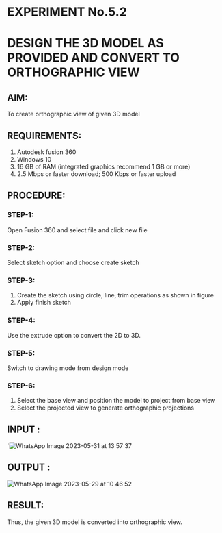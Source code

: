 # EXPERIMENT No.5.2
# DESIGN THE 3D MODEL AS PROVIDED AND CONVERT TO ORTHOGRAPHIC VIEW

## AIM: 
To create orthographic view of given 3D model

## REQUIREMENTS: 
1. Autodesk fusion 360
2. Windows 10
3. 16 GB of RAM (integrated graphics recommend 1 GB or more)
4. 2.5 Mbps or faster download; 500 Kbps or faster upload 

## PROCEDURE:

### STEP-1:
Open Fusion 360 and select file and click new file

### STEP-2:
Select sketch option and choose create sketch

### STEP-3: 
1. Create the sketch using circle, line, trim operations as shown in figure
2. Apply finish sketch 

### STEP-4:
 Use the extrude option to convert the 2D to 3D.

### STEP-5:
Switch to drawing mode from design mode 
          
### STEP-6:
1. Select the base view and position the model to project from base view 
2. Select the projected view to generate orthographic projections

## INPUT :
`![WhatsApp Image 2023-05-31 at 13 57 37](https://github.com/MidhunArPrabhu/EX-No.5.2.DESIGN-THE-3D-MODEL-AS-PROVIDED-AND-CONVERT-TO-ORTHOGRAPHIC-VIEW/assets/118054670/7e6b2ac3-1519-4309-9b9c-0d3a1876b821)

## OUTPUT :


![WhatsApp Image 2023-05-29 at 10 46 52](https://github.com/MidhunArPrabhu/EX-No.5.2.DESIGN-THE-3D-MODEL-AS-PROVIDED-AND-CONVERT-TO-ORTHOGRAPHIC-VIEW/assets/118054670/c755adf1-0ac4-4835-bccc-abbb378d26dd)


## RESULT:
Thus, the given 3D model is converted into orthographic view.
